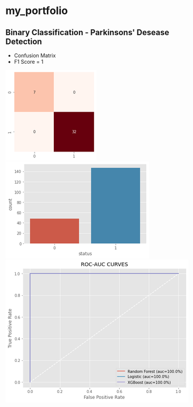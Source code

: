 # my_portfolio
## Binary Classification - Parkinsons' Desease Detection
* Confusion Matrix
* F1 Score = 1


![](https://github.com/JJSSEE/my_portfolio/blob/main/images/heat_map.png) ![](https://github.com/JJSSEE/my_portfolio/blob/main/images/label_count.png)![](https://github.com/JJSSEE/my_portfolio/blob/main/images/roc_auc.png)
